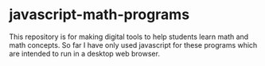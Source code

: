 # javascript-math-programs
This repository is for making digital tools to help students learn math and math concepts. So far I have only used javascript for these programs which are intended to run in a desktop web browser.
